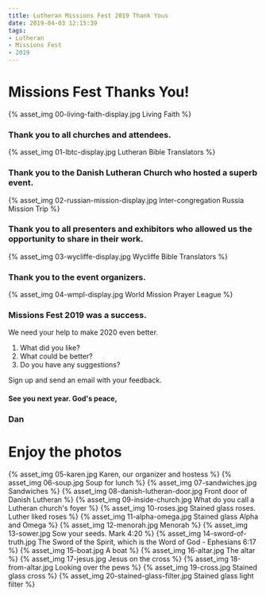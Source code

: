 ```yaml
---
title: Lutheran Missions Fest 2019 Thank Yous
date: 2019-04-03 12:15:39
tags:
- Lutheran
- Missions Fest
- 2019
---
```


# Missions Fest Thanks You!

{% asset_img 00-living-faith-display.jpg Living Faith %}

<!-- more -->

### Thank you to all churches and attendees.

{% asset_img 01-lbtc-display.jpg Lutheran Bible Translators %}

### Thank you to the Danish Lutheran Church who hosted a superb event.

{% asset_img 02-russian-mission-display.jpg Inter-congregation Russia Mission Trip %}

### Thank you to all presenters and exhibitors who allowed us the opportunity to share in their work.

{% asset_img 03-wycliffe-display.jpg Wycliffe Bible Translators %}

### Thank you to the event organizers.

{% asset_img 04-wmpl-display.jpg World Mission Prayer League %}

### Missions Fest 2019 was a success.

We need your help to make 2020 even better.

1. What did you like?
2. What could be better?
3. Do you have any suggestions?

Sign up and send an email with your feedback.

#### See you next year. God's peace,

### Dan

# Enjoy the photos

{% asset_img 05-karen.jpg Karen, our organizer and hostess %}
{% asset_img 06-soup.jpg Soup for lunch %}
{% asset_img 07-sandwiches.jpg Sandwiches %}
{% asset_img 08-danish-lutheran-door.jpg Front door of Danish Lutheran %}
{% asset_img 09-inside-church.jpg What do you call a Lutheran church's foyer %}
{% asset_img 10-roses.jpg Stained glass roses. Luther liked roses %}
{% asset_img 11-alpha-omega.jpg Stained glass Alpha and Omega %}
{% asset_img 12-menorah.jpg Menorah %}
{% asset_img 13-sower.jpg Sow your seeds. Mark 4:20 %}
{% asset_img 14-sword-of-truth.jpg The Sword of the Spirit, which is the Word of God - Ephesians 6:17 %}
{% asset_img 15-boat.jpg A boat %}
{% asset_img 16-altar.jpg The altar %}
{% asset_img 17-jesus.jpg Jesus on the cross %}
{% asset_img 18-from-altar.jpg Looking over the pews %}
{% asset_img 19-cross.jpg Stained glass cross %}
{% asset_img 20-stained-glass-filter.jpg Stained glass light filter %}

